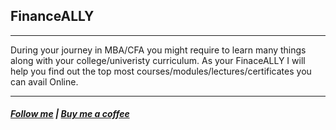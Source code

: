 ## FinanceALLY

________________________________

During your journey in MBA/CFA you might require to learn many things along with your college/univeristy curriculum. As your FinaceALLY I will help you find out the top most courses/modules/lectures/certificates you can avail Online.

________________________________

##### [Follow me](www.dataninja.in) | [Buy me a coffee]((www.paypal.me/stanad))
